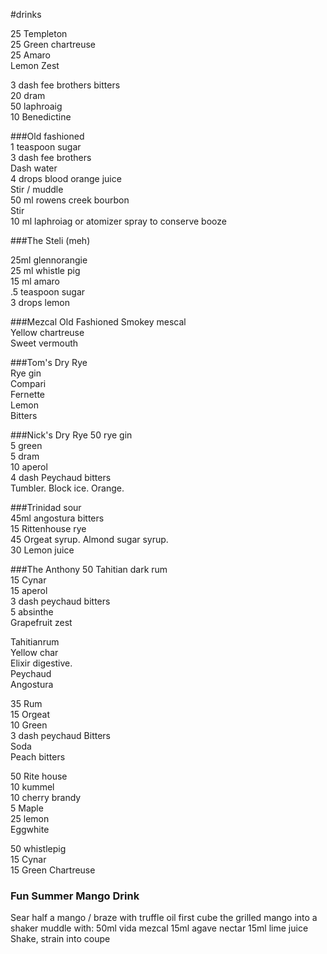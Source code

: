#drinks

25 Templeton  
25 Green chartreuse  
25 Amaro  
Lemon Zest 


<!--- needs a bit less sweetness -->
3 dash fee brothers bitters  
20 dram  
50 laphroaig  
10 Benedictine  


###Old fashioned  
1 teaspoon sugar  
3 dash fee brothers  
Dash water  
4 drops blood orange juice  
Stir / muddle  
50 ml rowens creek bourbon  
Stir  
10 ml laphroiag  or atomizer spray to conserve booze



###The Steli (meh)

25ml glennorangie  
25 ml whistle pig  
15 ml amaro  
.5 teaspoon sugar  
3 drops lemon  


###Mezcal Old Fashioned
Smokey mescal  
Yellow chartreuse   
Sweet vermouth  


###Tom's Dry Rye  
Rye gin  
Compari  
Fernette  
Lemon  
Bitters  

###Nick's Dry Rye
50 rye gin  
5 green  
5 dram  
10 aperol  
4 dash Peychaud bitters  
Tumbler. Block ice. Orange.   


###Trinidad sour  
45ml angostura bitters  
15 Rittenhouse rye  
45 Orgeat syrup. Almond sugar syrup.   
30 Lemon juice  

###The Anthony
50 Tahitian dark rum  
15 Cynar  
15 aperol  
3 dash peychaud bitters  
5 absinthe   
Grapefruit zest   


Tahitianrum  
Yellow char  
Elixir digestive.   
Peychaud  
Angostura  

35 Rum  
15 Orgeat  
10 Green  
3 dash peychaud Bitters  
Soda  
Peach bitters  

50 Rite house  
10 kummel  
10 cherry brandy  
5 Maple  
25 lemon  
Eggwhite  


50 whistlepig  
15 Cynar  
15 Green Chartreuse  


### Fun Summer Mango Drink
Sear half a mango / braze with truffle oil first 
cube the grilled mango into a shaker 
muddle with: 
50ml vida mezcal 
15ml agave nectar 
15ml lime juice 
Shake, strain into coupe 


